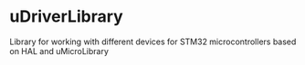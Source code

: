 # uDriverLibrary
Library for working with different devices for STM32 microcontrollers based on HAL and uMicroLibrary
